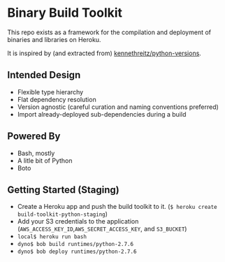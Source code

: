 # Binary Build Toolkit

This repo exists as a framework for the compilation and deployment of binaries and libraries on Heroku.

It is inspired by (and extracted from) [kennethreitz/python-versions](https://github.com/kennethreitz/python-versions).

## Intended Design

- Flexible type hierarchy
- Flat dependency resolution
- Version agnostic (careful curation and naming conventions preferred)
- Import already-deployed sub-dependencies during a build

## Powered By

- Bash, mostly
- A litle bit of Python
- Boto

## Getting Started (Staging)

 * Create a Heroku app and push the build toolkit to it.
   (`$ heroku create build-toolkit-python-staging`)
 * Add your S3 credentials to the application
   (`AWS_ACCESS_KEY_ID`,`AWS_SECRET_ACCESS_KEY`, and `S3_BUCKET`)
 * `local$ heroku run bash`
 * `dyno$ bob build runtimes/python-2.7.6`
 * `dyno$ bob deploy runtimes/python-2.7.6`


